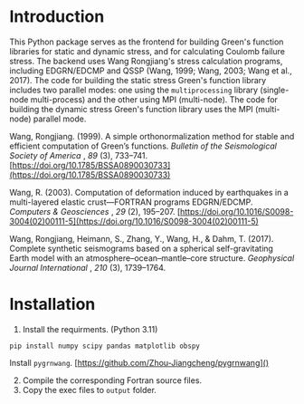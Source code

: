 # Introduction

This Python package serves as the frontend for building Green's function libraries for static and dynamic stress, and for calculating Coulomb failure stress. The backend uses Wang Rongjiang's stress calculation programs, including EDGRN/EDCMP and QSSP (Wang, 1999; Wang, 2003; Wang et al., 2017). The code for building the static stress Green's function library includes two parallel modes: one using the `multiprocessing` library (single-node multi-process) and the other using MPI (multi-node). The code for building the dynamic stress Green's function library uses the MPI (multi-node) parallel mode.

Wang, Rongjiang. (1999). A simple orthonormalization method for stable and efficient computation of Green’s functions.  *Bulletin of the Seismological Society of America* ,  *89* (3), 733–741. [https://doi.org/10.1785/BSSA0890030733](https://doi.org/10.1785/BSSA0890030733)

  Wang, R. (2003). Computation of deformation induced by earthquakes in a multi-layered elastic crust—FORTRAN programs EDGRN/EDCMP.  *Computers & Geosciences* ,  *29* (2), 195–207. [https://doi.org/10.1016/S0098-3004(02)00111-5](https://doi.org/10.1016/S0098-3004(02)00111-5)

  Wang, Rongjiang, Heimann, S., Zhang, Y., Wang, H., & Dahm, T. (2017). Complete synthetic seismograms based on a spherical self-gravitating Earth model with an atmosphere–ocean–mantle–core structure.  *Geophysical Journal International* ,  *210* (3), 1739–1764.

# Installation

1. Install the requirments. (Python 3.11)

```
pip install numpy scipy pandas matplotlib obspy
```

Install `pygrnwang`. [https://github.com/Zhou-Jiangcheng/pygrnwang]()

2. Compile the corresponding Fortran source files.
3. Copy the exec files to `output` folder.
